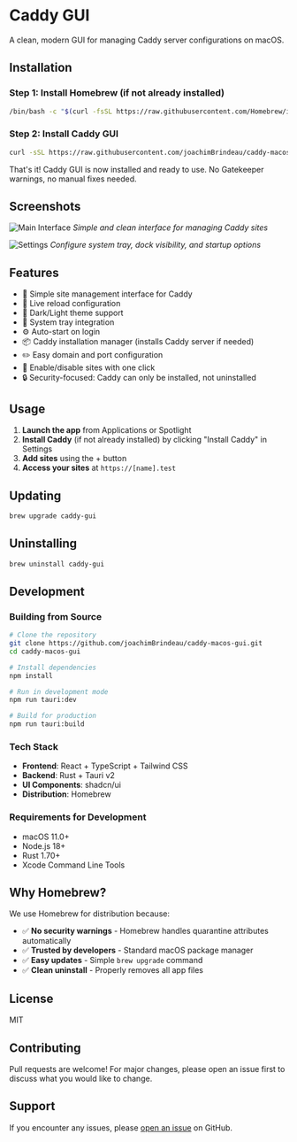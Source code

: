 # Caddy GUI

A clean, modern GUI for managing Caddy server configurations on macOS.

## Installation

### Step 1: Install Homebrew (if not already installed)

```bash
/bin/bash -c "$(curl -fsSL https://raw.githubusercontent.com/Homebrew/install/HEAD/install.sh)"
```

### Step 2: Install Caddy GUI

```bash
curl -sSL https://raw.githubusercontent.com/joachimBrindeau/caddy-macos-gui/main/install.sh | bash
```

That's it! Caddy GUI is now installed and ready to use. No Gatekeeper warnings, no manual fixes needed.

## Screenshots

![Main Interface](docs/screenshots/main.png)
*Simple and clean interface for managing Caddy sites*

![Settings](docs/screenshots/settings.png)
*Configure system tray, dock visibility, and startup options*

## Features

- 🎯 Simple site management interface for Caddy
- 🔄 Live reload configuration
- 🎨 Dark/Light theme support
- 🚀 System tray integration
- ⚙️ Auto-start on login
- 📦 Caddy installation manager (installs Caddy server if needed)
- ✏️ Easy domain and port configuration
- 🔀 Enable/disable sites with one click
- 🔒 Security-focused: Caddy can only be installed, not uninstalled

## Usage

1. **Launch the app** from Applications or Spotlight
2. **Install Caddy** (if not already installed) by clicking "Install Caddy" in Settings
3. **Add sites** using the + button
4. **Access your sites** at `https://[name].test`

## Updating

```bash
brew upgrade caddy-gui
```

## Uninstalling

```bash
brew uninstall caddy-gui
```

## Development

### Building from Source

```bash
# Clone the repository
git clone https://github.com/joachimBrindeau/caddy-macos-gui.git
cd caddy-macos-gui

# Install dependencies
npm install

# Run in development mode
npm run tauri:dev

# Build for production
npm run tauri:build
```

### Tech Stack

- **Frontend**: React + TypeScript + Tailwind CSS
- **Backend**: Rust + Tauri v2
- **UI Components**: shadcn/ui
- **Distribution**: Homebrew

### Requirements for Development

- macOS 11.0+
- Node.js 18+
- Rust 1.70+
- Xcode Command Line Tools

## Why Homebrew?

We use Homebrew for distribution because:
- ✅ **No security warnings** - Homebrew handles quarantine attributes automatically
- ✅ **Trusted by developers** - Standard macOS package manager
- ✅ **Easy updates** - Simple `brew upgrade` command
- ✅ **Clean uninstall** - Properly removes all app files

## License

MIT

## Contributing

Pull requests are welcome! For major changes, please open an issue first to discuss what you would like to change.

## Support

If you encounter any issues, please [open an issue](https://github.com/joachimBrindeau/caddy-macos-gui/issues) on GitHub.